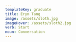 ```yaml
---
templateKey: graduate
title: Eryn Tang
image: /assets/sloth.jpg
imageHover: /assets/sloth2.jpg
verb: Start
noun: Conversation
---
```


